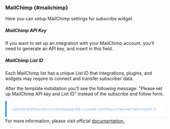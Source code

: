 ### MailChimp {#mailchimp}



Here you can setup MailChimp settings for subscribe widget.

##### MailChimp API Key

If you want to set up an integration with your MailChimp account, you'll need to generate an API key, and insert in this field.

##### MailChimp List ID

Each MailChimp list has a unique List ID that integrations, plugins, and widgets may require to connect and transfer subscriber data.

After the template installation you'll see the following message: "Please set up MailChimp API key and List ID" instead of the subscribe and follow form.

![](/assets/45245import.png)For more information, please visit official [documentation.](http://kb.mailchimp.com/accounts/management/about-api-keys)

